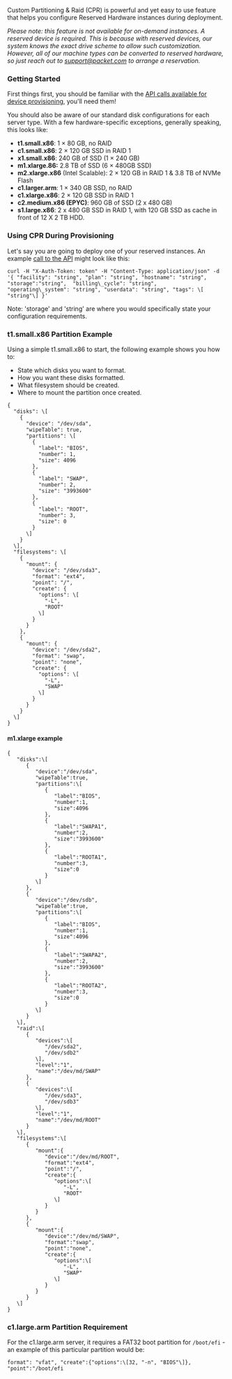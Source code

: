<!--<meta>
{
    "title":"Custom Partitioning and RAID",
    "description":"Setting up CPR (Custom Partitioning & RAID).",
    "date": "09/20/2019",
    "tag":["CPR", "Custom RAID", "RAID", "Partition"]
}
</meta>-->


Custom Partitioning & Raid (CPR) is powerful and yet easy to use feature that helps you configure Reserved Hardware instances during deployment.  

_Please note: this feature is not available for on-demand instances.  A reserved device is required.  This is because with reserved devices, our system knows the exact drive scheme to allow such customization.  However, all of our machine types can be converted to reserved hardware, so just reach out to [support@packet.com](mailto:support@packet.com) to arrange a reservation._

### Getting Started

First things first, you should be familiar with the [API calls available for device provisioning](https://www.packet.com/developers/api/devices/), you'll need them!

You should also be aware of our standard disk configurations for each server type.  With a few hardware-specific exceptions, generally speaking, this looks like:

*   __t1.small.x86__:   1 × 80 GB, no RAID
*   __c1.small.x86__:   2 × 120 GB SSD in RAID 1
*   __x1.small.x86__:   240 GB of SSD (1 × 240 GB)
*   __m1.xlarge.86:__   2.8 TB of SSD (6 × 480GB SSD)
*   __m2.xlarge.x86__ (Intel Scalable): 2 × 120 GB in RAID 1 & 3.8 TB of NVMe Flash
*   __c1.larger.arm__: 1 × 340 GB SSD, no RAID
*   __c1.xlarge.x86__:  2 × 120 GB SSD in RAID 1
*   __c2.medium.x86 (EPYC)__: 960 GB of SSD (2 x 480 GB)
*   __s1.large.x86__:  2 x 480 GB SSD in RAID 1, with 120 GB SSD as cache in front of 12 X 2 TB HDD.

### Using CPR During Provisioning

Let's say you are going to deploy one of your reserved instances. An example [call to the API](https://www.packet.com/developers/api/devices/) might look like this:

```
curl -H "X-Auth-Token: token" -H "Content-Type: application/json" -d  '{ "facility": "string", "plan": "string", "hostname": "string", "storage":"string",  "billing\_cycle": "string",    "operating\_system": "string", "userdata": "string", "tags": \[    "string"\] }'
````
Note: 'storage' and 'string' are where you would specifically state your configuration requirements.

### t1.small.x86 Partition Example

Using a simple t1.small.x86 to start, the following example shows you how to:

* State which disks you want to format.
* How you want these disks formatted.
* What filesystem should be created.
* Where to mount the partition once created.

```
{
  "disks": \[
    {
      "device": "/dev/sda",
      "wipeTable": true,
      "partitions": \[
        {
          "label": "BIOS",
          "number": 1,
          "size": 4096
        },
        {
          "label": "SWAP",
          "number": 2,
          "size": "3993600"
        },
        {
          "label": "ROOT",
          "number": 3,
          "size": 0
        }
      \]
    }
  \],
  "filesystems": \[
    {
      "mount": {
        "device": "/dev/sda3",
        "format": "ext4",
        "point": "/",
        "create": {
          "options": \[
            "-L",
            "ROOT"
          \]
        }
      }
    },
    {
      "mount": {
        "device": "/dev/sda2",
        "format": "swap",
        "point": "none",
        "create": {
          "options": \[
            "-L",
            "SWAP"
          \]
        }
      }
    }
  \]
}
```

#### m1.xlarge example

```
{  
   "disks":\[  
      {  
         "device":"/dev/sda",
         "wipeTable":true,
         "partitions":\[  
            {  
               "label":"BIOS",
               "number":1,
               "size":4096
            },
            {  
               "label":"SWAPA1",
               "number":2,
               "size":"3993600"
            },
            {  
               "label":"ROOTA1",
               "number":3,
               "size":0
            }
         \]
      },
      {  
         "device":"/dev/sdb",
         "wipeTable":true,
         "partitions":\[  
            {  
               "label":"BIOS",
               "number":1,
               "size":4096
            },
            {  
               "label":"SWAPA2",
               "number":2,
               "size":"3993600"
            },
            {  
               "label":"ROOTA2",
               "number":3,
               "size":0
            }
         \]
      }
   \],
   "raid":\[  
      {  
         "devices":\[  
            "/dev/sda2",
            "/dev/sdb2"
         \],
         "level":"1",
         "name":"/dev/md/SWAP"
      },
      {  
         "devices":\[  
            "/dev/sda3",
            "/dev/sdb3"
         \],
         "level":"1",
         "name":"/dev/md/ROOT"
      }
   \],
   "filesystems":\[  
      {  
         "mount":{  
            "device":"/dev/md/ROOT",
            "format":"ext4",
            "point":"/",
            "create":{  
               "options":\[  
                  "-L",
                  "ROOT"
               \]
            }
         }
      },
      {  
         "mount":{  
            "device":"/dev/md/SWAP",
            "format":"swap",
            "point":"none",
            "create":{  
               "options":\[  
                  "-L",
                  "SWAP"
               \]
            }
         }
      }
   \]
}
```

### c1.large.arm Partition Requirement

For the c1.large.arm server, it requires a FAT32 boot partition for `/boot/efi` - an example of this particular partition would be:

`format": "vfat", "create":{"options":\[32, "-n", "BIOS"\]}, "point":"/boot/efi`

